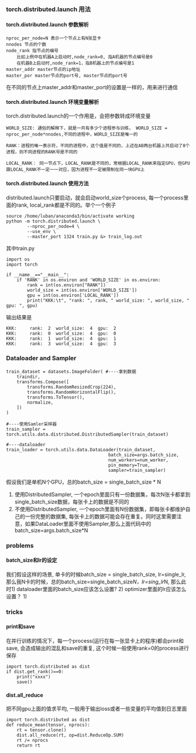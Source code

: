 

### torch.distributed.launch 用法
#### torch.distributed.launch 参数解析
	nproc_per_node=N 表示一个节点上有N张显卡
	nnodes 节点的个数
	node_rank 指节点的编号
		比如上例中在机器A上启动时,node_rank=0, 指A机器的节点编号是0
		在机器B上启动时,node_rank=1，指B机器上的节点编号是1
	master_addr master节点的ip地址
	master_por master节点的port号, master节点的port号
在不同的节点上master_addr和master_port的设置是一样的，用来进行通信

#### torch.distributed.launch 环境变量解析
torch.distributed.launch的一个作用是，会把参数转成环境变量

	WORLD_SIZE: 通俗的解释下，就是一共有多少个进程参与训练， WORLD_SIZE = nproc_per_node*nnodes,不同的进程中，WORLD_SIZE是唯一的
	
	RANK：进程的唯一表示符，不同的进程中，这个值是不同的，上述在AB两台机器上共启动了8个进程，则不同进程的RANK号是不同的 
	
	LOCAL_RANK： 同一节点下，LOCAL_RANK是不同的，常根据LOCAL_RANK来指定GPU，但GPU跟LOCAL_RANK不一定一一对应，因为进程不一定被限制在同一块GPU上
	

#### torch.distributed.launch 使用方法
distributed.launch只要启动，就会启动world_size个process, 每一个process里面的rank, local_rank都是不同的。举个一个例子
```
source /home/luban/anaconda3/bin/activate working
python -m torch.distributed.launch \
        --nproc_per_node=4 \
        --use_env \
        --master_port 1324 train.py &> train_log.out
```
其中train.py
```
import os
import torch

if __name__=="__main__":
    if 'RANK' in os.environ and 'WORLD_SIZE' in os.environ:
        rank = int(os.environ["RANK"])
        world_size = int(os.environ['WORLD_SIZE'])
        gpu = int(os.environ['LOCAL_RANK'])
        print("KKK:\t", "rank: ", rank, " world_size: ", world_size, " gpu: ", gpu)
```
输出结果是
```
KKK:     rank:  2  world_size:  4  gpu:  2
KKK:     rank:  0  world_size:  4  gpu:  0
KKK:     rank:  1  world_size:  4  gpu:  1
KKK:     rank:  3  world_size:  4  gpu:  3
```

### Dataloader and Sampler

```
train_dataset = datasets.ImageFolder( #----拿到数据
    traindir,
    transforms.Compose([
        transforms.RandomResizedCrop(224),
        transforms.RandomHorizontalFlip(),
        transforms.ToTensor(),
        normalize,
    ])
)

#----使用Samler采样器
train_sampler = torch.utils.data.distributed.DistributedSampler(train_dataset)

#----dataloader
train_loader = torch.utils.data.DataLoader(train_dataset,
                                       batch_size=args.batch_size,
                                       num_workers=num_worker,
                                       pin_memory=True,
                                       sampler=train_sampler)
```
假设我们是单机N个GPU，总的batch_size = single_batch_size * N
1. 使用DistributedSampler, 一个epoch里面只有一份数据集，每次N张卡都拿到single_batch_size数据，每张卡上的数据是不同的
2. 不使用DistributedSampler, 一个epoch里面有N份数据集，即每张卡都维护自己的一份完整的数据集, 每张卡上的数据可能会存在重复。同时这里需要注意，如果DataLoader里面不使用Sampler,那么上面代码中的batch_size=args.batch_size*N


### problems

#### batch_size和lr的设定
我们假设这样的场景, 单卡的时候batch_size = single_batch_size, lr=single_lr, 那么我N卡的时候，总的batch_size=single_batch_size*N，lr=sing_lr*N, 那么此时1) dataloader里面的batch_size应该怎么设置? 2) optimizer里面的lr应该怎么设置？
1) 


### tricks

#### print和save
在并行训练的情况下，每一个process(运行在每一张显卡上的程序)都会print和save, 会造成输出的混乱和save的重复, 这个时候一般使用rank=0的process进行保存
```
import torch.distributed as dist
if dist.get_rank()==0:
    print("xxxx")
    save()
```

#### dist.all_reduce
把不同gpu上面的值求平均, 一般用于输出loss或者一些变量的平均值到日志里面
```
import torch.distributed as dist
def reduce_mean(tensor, nprocs):
    rt = tensor.clone()
    dist.all_reduce(rt, op=dist.ReduceOp.SUM)
    rt /= nprocs
    return rt
```


